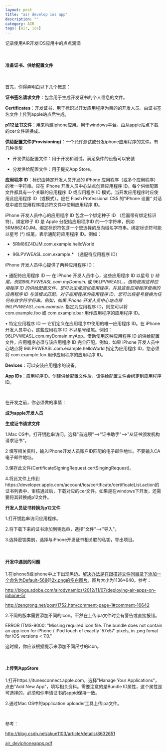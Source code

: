 ```yaml
---
layout: post
title: "air develop ios app"
description: ""
category: AIR
tags: [air, ios]
---
```



记录使用AIR开发IOS应用中的点点滴滴

<br/>

#### 准备证书、供给配置文件
<br/>

首先，你得弄明白以下几个概念：

**证书签名请求文件**：包含用于生成开发证书的个人信息的文件。


**Certificates**：开发证书，用于标识以开发应用程序为目的的开发人员。由证书签名文件上传到apple站点后生成。


**p112证书文件**：用来构建iphone应用。用于windows平台。由从apple站点下载的cer文件转换成。



**供给配置文件(Provisioning)**：一个允许测试或分发iphone应用程序的文件。有几种类型

- 开发供给配置文件：用于开发和测试。满足条件的设备可以安装

- 分发供给配置文件：用于提交App Store。


**应用程序 ID**：标识由特定开发人员开发的 iPhone 应用程序（或多个应用程序）的唯一字符串。应在 iPhone 开发人员中心站点创建应用程序 ID。每个供给配置文件都具有一个关联的应用程序 ID 或应用程序 ID 模式。当开发应用程序时应使用此应用程序 ID（或模式）。应在 Flash Professional CS5 的“iPhone 设置” 对话框中或在应用程序描述符文件中使用应用程序 ID。

iPhone 开发人员中心的应用程序 ID 包含一个绑定种子 ID （后面带有绑定标识符）。绑定种子 ID 是 Apple 分配给应用程序ID 的一个字符串，例如 5RM86Z4DJM。绑定标识符包含一个您选择的反向域名字符串。绑定标识符可能以星号 (*) 结尾，表示通配符应用程序 ID。例如：

- 5RM86Z4DJM.com.example.helloWorld

- 96LPVWEASL.com.example.* （通配符应用程序 ID）

iPhone 开发人员中心提供了两种应用程序 ID：

• 通配符应用程序 ID — 在 iPhone 开发人员中心，这些应用程序 ID 以星号 (*) 结尾，例如96LPVWEASL.com.myDomain.* 或 96LPVWEASL.*。借助使用这种应用程序 ID 的供给配置文件，您可以生成测试应用程序，并且这些应用程序使用的应用程序 ID 与该模式匹配。对于应用程序的应用程序 ID，您可以将星号替换为任何有效字符字符串。例如，如果 iPhone 开发人员中心站点将 96LPVWEASL.com.example.* 指定为应用程序 ID，则您可以将 com.example.foo 或 com.example.bar 用作应用程序的应用程序 ID。

• 特定应用程序 ID — 它们定义在应用程序中使用的唯一应用程序 ID。在 iPhone 开发人员中心，这些应用程序 ID 不以星号结尾。例如：96LPVWEASL.com.myDomain.myApp。借助使用这种应用程序 ID 的供给配置文件，应用程序必须与该应用程序 ID 完全匹配。例如，如果 iPhone 开发人员中心站点将 96LPVWEASL.com.example.helloWorld 指定为应用程序 ID，您必须将 com.example.foo 用作应用程序的应用程序 ID。




**Devices**：可以安装应用程序的设备。  


     
**App IDs**：应用程序ID。创建供给配置文件后，该供给配置文件会绑定到应用程序ID。


<br/>

在开发之前，你必须做的事情：

**成为apple开发人员**


**生成证书请求文件**

1.Mac OS中，打开钥匙串访问。选择"首选项"-->"证书助手"-->"从证书颁发机构请求证书"。

2 填写相关资料，输入iPhone开发人员账户ID匹配的电子邮件地址。不要输入CA电子邮件地址。

3.保存此文件(CertificateSigningRequest.certSingingRequest)。

4.将此文件上传到https://developer.apple.com/account/ios/certificate/certificateList.action的证书列表中，审核通过后，下载对应的cer文件。如果是在windows下开发，还需要将其转换成p12文件。


**开发人员证书转换为p12文件**

1.打开钥匙串访问应用程序。

2.将下载下来的证书添加到钥匙串，选择"文件"-->"导入"。

3.选择密钥类别，选择与iPhone开发证书相关联的私钥，导出项目。




<br/>

#### 开发中遇到的问题

1.在iphone5或iphone中上下出现黑边。解决办法是在跟描述文件同目录下添加一个命名为Default-568@2x.png的空白图片，图片大小为1136*640。参考：

http://blogs.adobe.com/airodynamics/2012/11/07/deploying-air-apps-on-iphone-5/

http://zengrong.net/post/1752.htm/comment-page-1#comment-16642


2.不同的版本需要添加不同的Icon。不然在上传ipa文件时会有警告或直接报错。

ERROR ITMS-9000: "Missing required icon file. The bundle does not contain an app icon for iPhone / iPod touch of exactly '57x57' pixels, in .png fomat for iOS versions < 7.0."

这时候，你应该根据提示来添加不同尺寸的icon。



<br/>

#### 上传到AppStore

1.打开https://itunesconnect.apple.com，选择"Manage Your Applications"，点击"Add New App"，填写相关资料。需要注意的是Bundle ID属性，这个属性是可选择的，必须和你申请证书的appid保持一致。

2.通过Mac OS中的application uploader工具上传ipa文件。



<br/>

参考：

http://blog.csdn.net/akun1103/article/details/8632651

[air_deviphoneapps.pdf](http://help.adobe.com/zh_CN/air/build/air_buildingapps.pdf)
